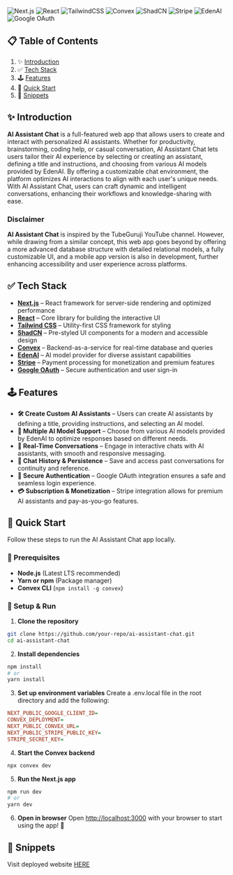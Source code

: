 <div>
    <img src="https://img.shields.io/badge/-Next.js-black?style=for-the-badge&logo=next.js&logoColor=white" alt="Next.js" />
    <img src="https://img.shields.io/badge/-React-blue?style=for-the-badge&logo=react&logoColor=white" alt="React" />
    <img src="https://img.shields.io/badge/-TailwindCSS-38BDF8?style=for-the-badge&logo=tailwindcss&logoColor=white" alt="TailwindCSS" />
    <img src="https://img.shields.io/badge/-Convex-f0a203?style=for-the-badge&logoColor=white" alt="Convex" />
    <img src="https://img.shields.io/badge/-ShadCN-black?style=for-the-badge&logoColor=white" alt="ShadCN" />
    <img src="https://img.shields.io/badge/-Stripe-9c28e6?style=for-the-badge&logo=stripe&logoColor=white" alt="Stripe" />
    <img src="https://img.shields.io/badge/-EdenAI-063fe0?style=for-the-badge&logoColor=white" alt="EdenAI" />
    <img src="https://img.shields.io/badge/Google%20OAuth-4285F4?style=for-the-badge&logo=google&logoColor=white" alt="Google OAuth" />
</div>

## 📋 <a name="table">Table of Contents</a>

1. ✨ [Introduction](#introduction)
2. ✅ [Tech Stack](#tech-stack)
3. 🕹️ [Features](#features)
4. 🤸 [Quick Start](#quick-start)
5. 📱 [Snippets](#snippets)

## <a name="introduction">✨ Introduction</a>

**AI Assistant Chat** is a full-featured web app that allows users to create and interact with personalized AI assistants. Whether for productivity, brainstorming, coding help, or casual conversation, AI Assistant Chat lets users tailor their AI experience by selecting or creating an assistant, defining a title and instructions, and choosing from various AI models provided by EdenAI. By offering a customizable chat environment, the platform optimizes AI interactions to align with each user's unique needs. With AI Assistant Chat, users can craft dynamic and intelligent conversations, enhancing their workflows and knowledge-sharing with ease.

### Disclaimer

**AI Assistant Chat** is inspired by the TubeGuruji YouTube channel. However, while drawing from a similar concept, this web app goes beyond by offering a more advanced database structure with detailed relational models, a fully customizable UI, and a mobile app version is also in development, further enhancing accessibility and user experience across platforms.

## <a name="tech-stack">✅ Tech Stack</a>

- **[Next.js](https://nextjs.org/)** – React framework for server-side rendering and optimized performance  
- **[React](https://react.dev/)** – Core library for building the interactive UI  
- **[Tailwind CSS](https://tailwindcss.com/)** – Utility-first CSS framework for styling  
- **[ShadCN](https://ui.shadcn.com/)** – Pre-styled UI components for a modern and accessible design  
- **[Convex](https://convex.dev/)** – Backend-as-a-service for real-time database and queries  
- **[EdenAI](https://www.edenai.co/)** – AI model provider for diverse assistant capabilities  
- **[Stripe](https://stripe.com/)** – Payment processing for monetization and premium features  
- **[Google OAuth](https://developers.google.com/identity)** – Secure authentication and user sign-in

## <a name="features">🕹️ Features</a>

- **🛠 Create Custom AI Assistants** – Users can create AI assistants by defining a title, providing instructions, and selecting an AI model.  
- **🤖 Multiple AI Model Support** – Choose from various AI models provided by EdenAI to optimize responses based on different needs.  
- **💬 Real-Time Conversations** – Engage in interactive chats with AI assistants, with smooth and responsive messaging.  
- **📂 Chat History & Persistence** – Save and access past conversations for continuity and reference.    
- **🔐 Secure Authentication** – Google OAuth integration ensures a safe and seamless login experience.  
- **💳 Subscription & Monetization** – Stripe integration allows for premium AI assistants and pay-as-you-go features.

## <a name="quick-start">🤸 Quick Start</a>

Follow these steps to run the AI Assistant Chat app locally.

### 📌 Prerequisites  
- **Node.js** (Latest LTS recommended)  
- **Yarn or npm** (Package manager)  
- **Convex CLI** (`npm install -g convex`)

### 🚀 Setup & Run  

1. **Clone the repository**  
```sh
git clone https://github.com/your-repo/ai-assistant-chat.git
cd ai-assistant-chat
```
2. **Install dependencies**
```sh
npm install
# or
yarn install
```
3. **Set up environment variables**
Create a .env.local file in the root directory and add the following:
```ini
NEXT_PUBLIC_GOOGLE_CLIENT_ID=
CONVEX_DEPLOYMENT=
NEXT_PUBLIC_CONVEX_URL=
NEXT_PUBLIC_STRIPE_PUBLIC_KEY=
STRIPE_SECRET_KEY=
```
4. **Start the Convex backend**
```sh
npx convex dev
```
5. **Run the Next.js app**
```sh
npm run dev
# or
yarn dev
```
6. **Open in browser**
Open [http://localhost:3000](http://localhost:3000) with your browser to start using the app! 🚀

## <a name="snippets">📱 Snippets</a>

Visit deployed website [HERE](https://next-js-ai-assistants.vercel.app/signin)
